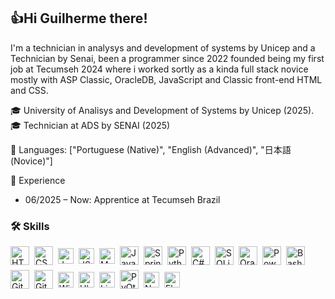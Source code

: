 ## 👍Hi Guilherme there!

<p> I'm a technician in analysys and development of systems by Unicep and a Technician by Senai, been a programmer since 2022 founded being my first job at Tecumseh 2024 where i worked sortly as a kinda full stack novice mostly with ASP Classic, OracleDB, JavaScript and Classic front-end HTML and CSS.



🎓 University of Analisys and Development of Systems by Unicep (2025).
🎓 Technician at ADS by SENAI (2025)

💬 Languages: ["Portuguese (Native)", "English (Advanced)", "日本語 (Novice)"]

🔭 Experience
- 06/2025 – Now: Apprentice at Tecumseh Brazil

<h3>🛠️ Skills</h3> <div style="display: flex; flex-wrap: wrap; gap: 8px; align-items: center;"> <img src="https://cdn.jsdelivr.net/gh/devicons/devicon@latest/icons/html5/html5-original-wordmark.svg" width="30" title="HTML5"/> <img src="https://cdn.jsdelivr.net/gh/devicons/devicon@latest/icons/css3/css3-original-wordmark.svg" width="30" title="CSS3"/> <img src="https://cdn.jsdelivr.net/gh/devicons/devicon@latest/icons/javascript/javascript-original.svg" width="25" title="JavaScript"/> <img src="https://cdn.jsdelivr.net/gh/devicons/devicon@latest/icons/json/json-plain.svg" width="25" title="JSON"/> <img src="https://cdn.jsdelivr.net/gh/devicons/devicon@latest/icons/markdown/markdown-original.svg" width="25" title="Markdown"/> <img src="https://cdn.jsdelivr.net/gh/devicons/devicon@latest/icons/java/java-original.svg" width="30" title="Java"/> <img src="https://cdn.jsdelivr.net/gh/devicons/devicon@latest/icons/spring/spring-original.svg" width="30" title="Spring Boot"/> <img src="https://cdn.jsdelivr.net/gh/devicons/devicon@latest/icons/python/python-original.svg" width="30" title="Python"/> <img src="https://cdn.jsdelivr.net/gh/devicons/devicon@latest/icons/csharp/csharp-original.svg" width="30" title="C#"/> <img src="https://cdn.jsdelivr.net/gh/devicons/devicon@latest/icons/sqlite/sqlite-original.svg" width="30" title="SQLite"/> <img src="https://cdn.jsdelivr.net/gh/devicons/devicon@latest/icons/oracle/oracle-original.svg" width="30" title="Oracle DB"/> <img src="https://cdn.jsdelivr.net/gh/devicons/devicon@latest/icons/powershell/powershell-original.svg" width="30" title="PowerShell"/> <img src="https://cdn.jsdelivr.net/gh/devicons/devicon@latest/icons/bash/bash-plain.svg" width="30" title="Bash"/> <img src="https://cdn.jsdelivr.net/gh/devicons/devicon@latest/icons/git/git-plain.svg" width="30" title="Git"/> <img src="https://cdn.jsdelivr.net/gh/devicons/devicon@latest/icons/github/github-original.svg" width="30" title="GitHub"/> <img src="https://cdn.jsdelivr.net/gh/devicons/devicon@latest/icons/windows11/windows11-original.svg" width="25" title="Windows"/> <img src="https://cdn.jsdelivr.net/gh/devicons/devicon@latest/icons/ubuntu/ubuntu-original.svg" width="25" title="Ubuntu"/> <img src="https://cdn.jsdelivr.net/gh/devicons/devicon@latest/icons/linux/linux-original.svg" width="25" title="Linux"/> <img src="https://cdn.jsdelivr.net/gh/devicons/devicon@latest/icons/qt/qt-original.svg" width="30" title="PyQt"/> <img src="https://cdn.jsdelivr.net/gh/devicons/devicon@latest/icons/numpy/numpy-original.svg" width="25" title="NumPy"/> <img src="https://cdn.jsdelivr.net/gh/devicons/devicon@latest/icons/flask/flask-original.svg" width="25" title="Flask"/> </div>
